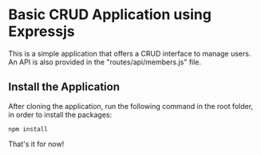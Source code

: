 # Basic CRUD Application using Expressjs

This is a simple application that offers a CRUD interface to manage users. 
An API is also provided in the "routes/api/members.js" file.

## Install the Application

After cloning the application, run the following command in the root folder, in order to install the packages:

    npm install

That's it for now! 
